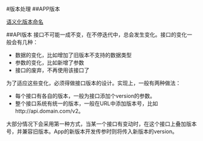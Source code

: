 #版本处理
##APP版本

[语义化版本命名](http://semver.org/lang/zh-CN/)

##API版本
接口不可能一成不变，在不停迭代中，总会发生变化。接口的变化一般会有几种：

- 数据的变化，比如增加了旧版本不支持的数据类型
- 参数的变化，比如新增了参数
- 接口的废弃，不再使用该接口了

为了适应这些变化，必须得做接口版本的设计。实现上，一般有两种做法：

- 每个接口有各自的版本，一般为接口添加个version的参数。
- 整个接口系统有统一的版本，一般在URL中添加版本号，比如http://api.domain.com/v2。

大部分情况下会采用第一种方式，当某一个接口有变动时，在这个接口上叠加版本号，并兼容旧版本。App的新版本开发传参时则将传入新版本的version。
